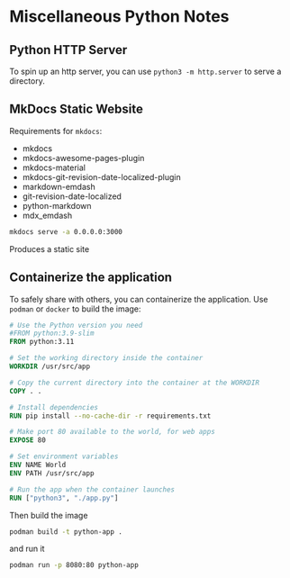 
# Miscellaneous Python Notes

## Python HTTP Server

To spin up an http server, you can use `python3 -m http.server` to serve a directory.


## MkDocs Static Website

Requirements for `mkdocs`:
* mkdocs
* mkdocs-awesome-pages-plugin
* mkdocs-material
* mkdocs-git-revision-date-localized-plugin
* markdown-emdash
* git-revision-date-localized
* python-markdown
* mdx_emdash


```bash
mkdocs serve -a 0.0.0.0:3000
```
Produces a static site

## Containerize the application
To safely share with others, you can containerize the application.
Use `podman` or `docker` to build the image:
```Dockerfile
# Use the Python version you need
#FROM python:3.9-slim 
FROM python:3.11

# Set the working directory inside the container
WORKDIR /usr/src/app

# Copy the current directory into the container at the WORKDIR
COPY . .

# Install dependencies
RUN pip install --no-cache-dir -r requirements.txt

# Make port 80 available to the world, for web apps
EXPOSE 80

# Set environment variables
ENV NAME World
ENV PATH /usr/src/app

# Run the app when the container launches
RUN ["python3", "./app.py"]
```
Then build the image
```bash
podman build -t python-app .
```
and run it
```bash
podman run -p 8080:80 python-app
```

